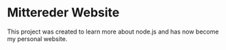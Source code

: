 Mittereder Website
======

This project was created to learn more about node.js and has now become my personal website. 
